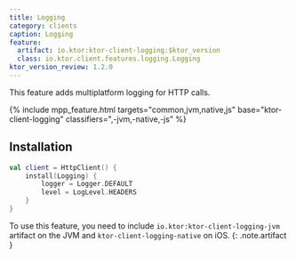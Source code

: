 ```yaml
---
title: Logging
category: clients
caption: Logging
feature:
  artifact: io.ktor:ktor-client-logging:$ktor_version
  class: io.ktor.client.features.logging.Logging
ktor_version_review: 1.2.0
---
```


This feature adds multiplatform logging for HTTP calls.

{% include 
    mpp_feature.html
    targets="common,jvm,native,js"
    base="ktor-client-logging"
    classifiers=",-jvm,-native,-js"
%}

## Installation

```kotlin
val client = HttpClient() {
    install(Logging) {
        logger = Logger.DEFAULT
        level = LogLevel.HEADERS
    }
}
```

To use this feature, you need to include `io.ktor:ktor-client-logging-jvm` artifact on the JVM and `ktor-client-logging-native` on iOS.
{: .note.artifact }
